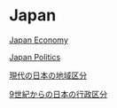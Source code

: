 # Japan

[Japan Economy](Japan%209a21e337196243f8b6d938d2c081b3a6/Japan%20Economy%20453365fc2e4c49ef9d998dc84805f7c6.md)

[Japan Politics](Japan%209a21e337196243f8b6d938d2c081b3a6/Japan%20Politics%20b01c2d35f9294e4085a409c2985d641d.md)

[現代の日本の地域区分](Japan%209a21e337196243f8b6d938d2c081b3a6/%E7%8F%BE%E4%BB%A3%E3%81%AE%E6%97%A5%E6%9C%AC%E3%81%AE%E5%9C%B0%E5%9F%9F%E5%8C%BA%E5%88%86%20a00f1e2f694640c5aa730a0e6de1197e.md)

[9世紀からの日本の行政区分](Japan%209a21e337196243f8b6d938d2c081b3a6/9%E4%B8%96%E7%B4%80%E3%81%8B%E3%82%89%E3%81%AE%E6%97%A5%E6%9C%AC%E3%81%AE%E8%A1%8C%E6%94%BF%E5%8C%BA%E5%88%86%20444549a0a83f49eb9cbc19f19fc149b7.md)